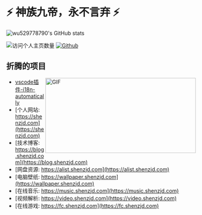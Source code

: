 
# ⚡ 神族九帝，永不言弃 ⚡

![wu529778790's GitHub stats](https://github-readme-stats.vercel.app/api?username=wu529778790&count_private=true&show_icons=true&icon_color=0366d6&text_color=24292e&bg_color=ffffff&hide_title=true)

![访问个人主页数量](https://komarev.com/ghpvc/?username=wu529778790&label=Profile%20views&color=0e75b6&style=flat)
[![Github](https://img.shields.io/github/stars/wu529778790?style=social)](https://github.com/wu529778790)

## 折腾的项目

<img align="right" alt="GIF" src="https://cdn.jsdelivr.net/gh/wu529778790/image/blog/code.gif?raw=true" width="400" height="200" />

- [vscode插件-i18n-automatically](https://marketplace.visualstudio.com/items?itemName=wu529778790.i18n-automatically)
- [个人网站: https://shenzjd.com](https://shenzjd.com)
- [技术博客: https://blog.shenzjd.com](https://blog.shenzjd.com)
- [网盘资源: https://alist.shenzjd.com](https://alist.shenzjd.com)
- [电脑壁纸: https://wallpaper.shenzjd.com](https://wallpaper.shenzjd.com)
- [在线音乐: https://music.shenzjd.com](https://music.shenzjd.com)
- [视频解析: https://video.shenzjd.com](https://video.shenzjd.com)
- [在线游戏: https://fc.shenzjd.com](https://fc.shenzjd.com)

<!-- ## Buy me a coffee

[![Ko-fi](https://img.shields.io/badge/Ko-fi-343B45?style=flat&logo=kofi&logoColor=Black)](https://ko-fi.com/wu529778790) -->
